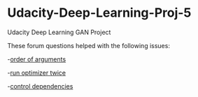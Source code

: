 # Udacity-Deep-Learning-Proj-5
Udacity Deep Learning GAN Project

These forum questions helped with the following issues:

 -[order of arguments](https://discussions.udacity.com/t/generator-variable-scope-issue/247430)

-[run optimizer twice](https://discussions.udacity.com/t/generator-loss-increasing/246577/14)

-[control dependencies](https://discussions.udacity.com/t/project-5-net-not-training/246936/4)
